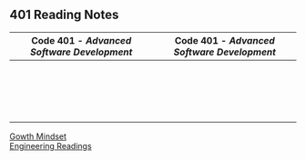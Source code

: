 <h2 style=“display:block;
           margin-left: auto;
           margin-right:auto;
           text-align: center;“>
  401 Reading Notes</h2> 
  
 **Code 401** - *Advanced Software Development* |  **Code 401** - *Advanced Software Development*
------------ | -------------
[]() | []()
[]() | []() 
[]() | []()
[]() | []()
[]() | []()
[]() | []()
[]() | []()
[]() | []()
[]() | []()
[]() | []()
[]() | []() 
[]() | []()
[]() | []()
[]() | []()
[]() | []()
[]() | []()
[]() | []()
[]() | []()


[Gowth Mindset](https://github.com/TraceDugar/reading-notes/blob/main/401/Notes/Growth_Mindset.md) <br>
[Engineering Readings]()
